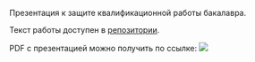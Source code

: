 Презентация к защите квалификационной работы бакалавра.

Текст работы доступен в [репозитории](https://github.com/geo2a/bachelor).   

PDF с презентацией можно получить по ссылке: [ ![](https://www.sharelatex.com/github/repos/geo2a/bachelor-slides/builds/latest/badge.svg)](https://www.sharelatex.com/github/repos/geo2a/bachelor-slides)

